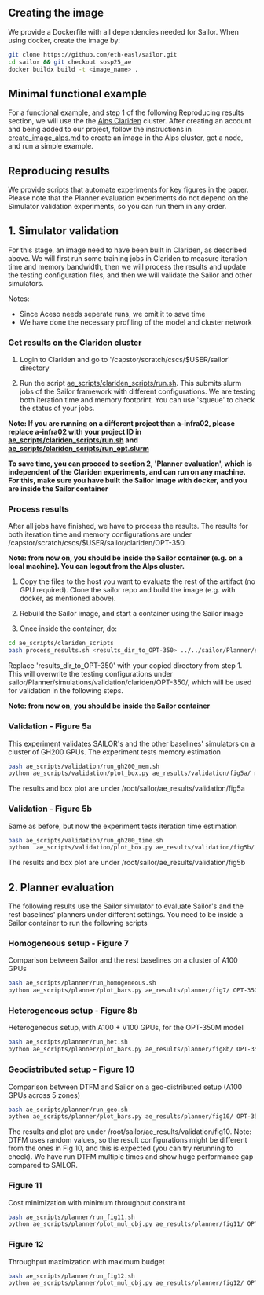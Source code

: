 ## Creating the image

We provide a Dockerfile with all dependencies needed for Sailor.
When using docker, create the image by:

```bash
git clone https://github.com/eth-easl/sailor.git
cd sailor && git checkout sosp25_ae
docker buildx build -t <image_name> .
```

## Minimal functional example

For a functional example, and step 1 of the following Reproducing results section, we will use the the [Alps Clariden](https://docs.cscs.ch/clusters/clariden/#logging-into-clariden) cluster.
After creating an account and being added to our project, follow the instructions in [create_image_alps.md](create_image_alps.md) to create an image in the Alps cluster, get a node, and run a simple example.

## Reproducing results

We provide scripts that automate experiments for key figures in the paper.
Please note that the Planner evaluation experiments do not depend on the Simulator validation experiments, so you can run them in any order.

## 1. Simulator validation

For this stage, an image need to have been built in Clariden, as described above. We will first run some training jobs in Clariden to measure iteration time and memory bandwidth, then we will process the results and update the testing configuration files, and then we will validate the Sailor and other simulators.

Notes:
* Since Aceso needs seperate runs, we omit it to save time
* We have done the necessary profiling of the model and cluster network

### Get results on the Clariden cluster

1. Login to Clariden and go to '/capstor/scratch/cscs/$USER/sailor' directory

2.  Run the script [ae_scripts/clariden_scripts/run.sh](ae_scripts/clariden_scripts/run.sh). This submits slurm jobs of the Sailor framework with different configurations. We are testing both iteration time and memory footprint. You can use 'squeue' to check the status of your jobs.

**Note: If you are running on a different project than a-infra02, please replace a-infra02 with your project ID in [ae_scripts/clariden_scripts/run.sh](ae_scripts/clariden_scripts/run.sh) and [ae_scripts/clariden_scripts/run_opt.slurm](ae_scripts/clariden_scripts/run_opt.slurm)**

**To save time, you can proceed to section 2, 'Planner evaluation', which is independent of the Clariden experiments, and can run on any machine. For this, make sure you have built the Sailor image with docker, and you are inside the Sailor container**

### Process results
After all jobs have finished, we have to process the results. The results for both iteration time and memory configurations are under /capstor/scratch/cscs/$USER/sailor/clariden/OPT-350.

**Note: from now on, you should be inside the Sailor container (e.g. on a local machine). You can logout from the Alps cluster.**

1. Copy the files to the host you want to evaluate the rest of the artifact (no GPU required). Clone the sailor repo and build the image (e.g. with docker, as mentioned above).

2. Rebuild the Sailor image, and start a container using the Sailor image

3. Once inside the container, do:

```bash
cd ae_scripts/clariden_scripts
bash process_results.sh <results_dir_to_OPT-350> ../../sailor/Planner/simulations/validation/clariden/OPT-350/
```

Replace 'results_dir_to_OPT-350' with your copied directory from step 1. This will overwrite the testing configurations under sailor/Planner/simulations/validation/clariden/OPT-350/, which will be used for validation in the following steps.

**Note: from now on, you should be inside the Sailor container**

### Validation - Figure 5a

This experiment validates SAILOR's and the other baselines' simulators on a cluster of GH200 GPUs.
The experiment tests memory estimation

```bash
bash ae_scripts/validation/run_gh200_mem.sh
python ae_scripts/validation/plot_box.py ae_results/validation/fig5a/ mem
```

The results and box plot are under /root/sailor/ae_results/validation/fig5a

### Validation - Figure 5b

Same as before, but now the experiment tests iteration time estimation

```bash
bash ae_scripts/validation/run_gh200_time.sh
python  ae_scripts/validation/plot_box.py ae_results/validation/fig5b/ time
```

The results and box plot are under /root/sailor/ae_results/validation/fig5b

## 2. Planner evaluation

The following results use the Sailor simulator to evaluate Sailor's and the rest baselines' planners under different settings. You need to be inside a Sailor container to run the following scripts

### Homogeneous setup - Figure 7

Comparison between Sailor and the rest baselines on a cluster of A100 GPUs

```bash
bash ae_scripts/planner/run_homogeneous.sh
python ae_scripts/planner/plot_bars.py ae_results/planner/fig7/ OPT-350 homogeneous ae_results/planner/fig7/fig7.png
```

### Heterogeneous setup - Figure 8b

Heterogeneous setup, with A100 + V100 GPUs, for the OPT-350M model


```bash
bash ae_scripts/planner/run_het.sh
python ae_scripts/planner/plot_bars.py ae_results/planner/fig8b/ OPT-350 heterogeneous-imbalanced ae_results/planner/fig8b/fig8b.png
```

### Geodistributed setup - Figure 10

Comparison between DTFM and Sailor on a geo-distributed setup (A100 GPUs across 5 zones)

```bash
bash ae_scripts/planner/run_geo.sh
python ae_scripts/planner/plot_bars.py ae_results/planner/fig10/ OPT-350 geo ae_results/planner/fig10/fig10.png
```

The results and plot are under /root/sailor/ae_results/validation/fig10.
Note: DTFM uses random values, so the result configurations might be different from the ones in Fig 10, and this is expected (you can try rerunning to check). We have run DTFM multiple times and show huge performance gap compared to SAILOR.

### Figure 11

Cost minimization with minimum throughput constraint

```bash
bash ae_scripts/planner/run_fig11.sh
python ae_scripts/planner/plot_mul_obj.py ae_results/planner/fig11/ OPT-350 dollars_per_iter ae_results/planner/fig11/fig11.png
```

### Figure 12

Throughput maximization with maximum budget

```bash
bash ae_scripts/planner/run_fig12.sh
python ae_scripts/planner/plot_mul_obj.py ae_results/planner/fig12/ OPT-350 total_throughput ae_results/planner/fig12/fig12.png
```
